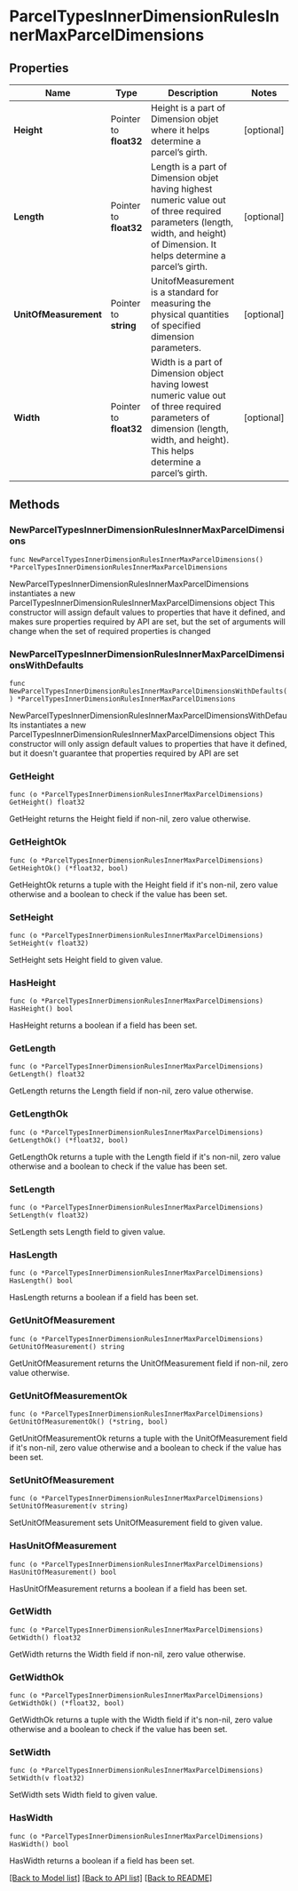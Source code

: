 # ParcelTypesInnerDimensionRulesInnerMaxParcelDimensions

## Properties

Name | Type | Description | Notes
------------ | ------------- | ------------- | -------------
**Height** | Pointer to **float32** | Height is a part of Dimension objet where it helps determine a parcel’s girth. | [optional] 
**Length** | Pointer to **float32** | Length is a part of Dimension objet having highest numeric value out of three required parameters (length, width, and height) of Dimension. It helps determine a parcel’s girth. | [optional] 
**UnitOfMeasurement** | Pointer to **string** | UnitofMeasurement is a standard for measuring the physical quantities of specified dimension parameters. | [optional] 
**Width** | Pointer to **float32** | Width is a part of Dimension object having lowest numeric value out of three required parameters of dimension (length, width, and height). This helps determine a parcel’s girth. | [optional] 

## Methods

### NewParcelTypesInnerDimensionRulesInnerMaxParcelDimensions

`func NewParcelTypesInnerDimensionRulesInnerMaxParcelDimensions() *ParcelTypesInnerDimensionRulesInnerMaxParcelDimensions`

NewParcelTypesInnerDimensionRulesInnerMaxParcelDimensions instantiates a new ParcelTypesInnerDimensionRulesInnerMaxParcelDimensions object
This constructor will assign default values to properties that have it defined,
and makes sure properties required by API are set, but the set of arguments
will change when the set of required properties is changed

### NewParcelTypesInnerDimensionRulesInnerMaxParcelDimensionsWithDefaults

`func NewParcelTypesInnerDimensionRulesInnerMaxParcelDimensionsWithDefaults() *ParcelTypesInnerDimensionRulesInnerMaxParcelDimensions`

NewParcelTypesInnerDimensionRulesInnerMaxParcelDimensionsWithDefaults instantiates a new ParcelTypesInnerDimensionRulesInnerMaxParcelDimensions object
This constructor will only assign default values to properties that have it defined,
but it doesn't guarantee that properties required by API are set

### GetHeight

`func (o *ParcelTypesInnerDimensionRulesInnerMaxParcelDimensions) GetHeight() float32`

GetHeight returns the Height field if non-nil, zero value otherwise.

### GetHeightOk

`func (o *ParcelTypesInnerDimensionRulesInnerMaxParcelDimensions) GetHeightOk() (*float32, bool)`

GetHeightOk returns a tuple with the Height field if it's non-nil, zero value otherwise
and a boolean to check if the value has been set.

### SetHeight

`func (o *ParcelTypesInnerDimensionRulesInnerMaxParcelDimensions) SetHeight(v float32)`

SetHeight sets Height field to given value.

### HasHeight

`func (o *ParcelTypesInnerDimensionRulesInnerMaxParcelDimensions) HasHeight() bool`

HasHeight returns a boolean if a field has been set.

### GetLength

`func (o *ParcelTypesInnerDimensionRulesInnerMaxParcelDimensions) GetLength() float32`

GetLength returns the Length field if non-nil, zero value otherwise.

### GetLengthOk

`func (o *ParcelTypesInnerDimensionRulesInnerMaxParcelDimensions) GetLengthOk() (*float32, bool)`

GetLengthOk returns a tuple with the Length field if it's non-nil, zero value otherwise
and a boolean to check if the value has been set.

### SetLength

`func (o *ParcelTypesInnerDimensionRulesInnerMaxParcelDimensions) SetLength(v float32)`

SetLength sets Length field to given value.

### HasLength

`func (o *ParcelTypesInnerDimensionRulesInnerMaxParcelDimensions) HasLength() bool`

HasLength returns a boolean if a field has been set.

### GetUnitOfMeasurement

`func (o *ParcelTypesInnerDimensionRulesInnerMaxParcelDimensions) GetUnitOfMeasurement() string`

GetUnitOfMeasurement returns the UnitOfMeasurement field if non-nil, zero value otherwise.

### GetUnitOfMeasurementOk

`func (o *ParcelTypesInnerDimensionRulesInnerMaxParcelDimensions) GetUnitOfMeasurementOk() (*string, bool)`

GetUnitOfMeasurementOk returns a tuple with the UnitOfMeasurement field if it's non-nil, zero value otherwise
and a boolean to check if the value has been set.

### SetUnitOfMeasurement

`func (o *ParcelTypesInnerDimensionRulesInnerMaxParcelDimensions) SetUnitOfMeasurement(v string)`

SetUnitOfMeasurement sets UnitOfMeasurement field to given value.

### HasUnitOfMeasurement

`func (o *ParcelTypesInnerDimensionRulesInnerMaxParcelDimensions) HasUnitOfMeasurement() bool`

HasUnitOfMeasurement returns a boolean if a field has been set.

### GetWidth

`func (o *ParcelTypesInnerDimensionRulesInnerMaxParcelDimensions) GetWidth() float32`

GetWidth returns the Width field if non-nil, zero value otherwise.

### GetWidthOk

`func (o *ParcelTypesInnerDimensionRulesInnerMaxParcelDimensions) GetWidthOk() (*float32, bool)`

GetWidthOk returns a tuple with the Width field if it's non-nil, zero value otherwise
and a boolean to check if the value has been set.

### SetWidth

`func (o *ParcelTypesInnerDimensionRulesInnerMaxParcelDimensions) SetWidth(v float32)`

SetWidth sets Width field to given value.

### HasWidth

`func (o *ParcelTypesInnerDimensionRulesInnerMaxParcelDimensions) HasWidth() bool`

HasWidth returns a boolean if a field has been set.


[[Back to Model list]](../README.md#documentation-for-models) [[Back to API list]](../README.md#documentation-for-api-endpoints) [[Back to README]](../README.md)


